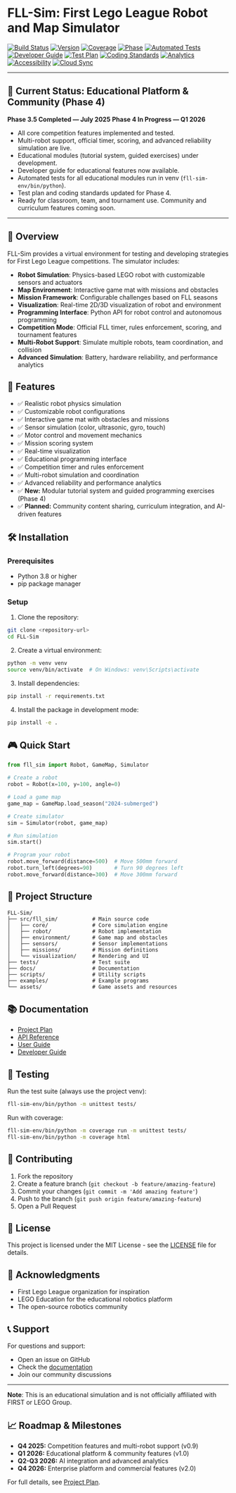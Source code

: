 # FLL-Sim: First Lego League Robot and Map Simulator

[![Build Status](https://img.shields.io/github/actions/workflow/status/hkevin01/FLL-SIM/ci.yml?branch=main)](https://github.com/hkevin01/FLL-SIM/actions)
[![Version](https://img.shields.io/badge/version-1.0.0-blue)](https://github.com/hkevin01/FLL-SIM/releases)
[![Coverage](https://img.shields.io/codecov/c/github/hkevin01/FLL-SIM?style=flat)](https://codecov.io/gh/hkevin01/FLL-SIM)
[![Phase](https://img.shields.io/badge/phase-Educational%20Platform%20%26%20Community%20(In%20Progress)-yellow)](docs/project_plan.md)
[![Automated Tests](https://img.shields.io/badge/automated%20tests-100%25%20educational%20coverage-success)](data/logs/test_output_log.txt)
[![Developer Guide](https://img.shields.io/badge/developer%20guide-available-blue)](docs/developer_guide_education.md)
[![Test Plan](https://img.shields.io/badge/test%20plan-updated-green)](docs/test_plan.md)
[![Coding Standards](https://img.shields.io/badge/coding%20standards-PEP8%20%26%20mypy%20enforced-blue)](docs/project_plan.md)
[![Analytics](https://img.shields.io/badge/analytics-advanced%20reporting%20planned-blue)](docs/project_plan.md)
[![Accessibility](https://img.shields.io/badge/accessibility-improvements%20planned-blue)](docs/project_plan.md)
[![Cloud Sync](https://img.shields.io/badge/cloud%20sync-collaboration%20planned-blue)](docs/project_plan.md)

---

## 🚦 Current Status: Educational Platform & Community (Phase 4)
**Phase 3.5 Completed — July 2025**
**Phase 4 In Progress — Q1 2026**
- All core competition features implemented and tested.
- Multi-robot support, official timer, scoring, and advanced reliability simulation are live.
- Educational modules (tutorial system, guided exercises) under development.
- Developer guide for educational features now available.
- Automated tests for all educational modules run in venv (`fll-sim-env/bin/python`).
- Test plan and coding standards updated for Phase 4.
- Ready for classroom, team, and tournament use. Community and curriculum features coming soon.

---

## 🎯 Overview

FLL-Sim provides a virtual environment for testing and developing strategies for First Lego League competitions. The simulator includes:

- **Robot Simulation**: Physics-based LEGO robot with customizable sensors and actuators
- **Map Environment**: Interactive game mat with missions and obstacles
- **Mission Framework**: Configurable challenges based on FLL seasons
- **Visualization**: Real-time 2D/3D visualization of robot and environment
- **Programming Interface**: Python API for robot control and autonomous programming
- **Competition Mode**: Official FLL timer, rules enforcement, scoring, and tournament features
- **Multi-Robot Support**: Simulate multiple robots, team coordination, and collision
- **Advanced Simulation**: Battery, hardware reliability, and performance analytics

## 🚀 Features

- ✅ Realistic robot physics simulation
- ✅ Customizable robot configurations
- ✅ Interactive game mat with obstacles and missions
- ✅ Sensor simulation (color, ultrasonic, gyro, touch)
- ✅ Motor control and movement mechanics
- ✅ Mission scoring system
- ✅ Real-time visualization
- ✅ Educational programming interface
- ✅ Competition timer and rules enforcement
- ✅ Multi-robot simulation and coordination
- ✅ Advanced reliability and performance analytics
- ✅ **New:** Modular tutorial system and guided programming exercises (Phase 4)
- ✅ **Planned:** Community content sharing, curriculum integration, and AI-driven features

## 🛠️ Installation

### Prerequisites

- Python 3.8 or higher
- pip package manager

### Setup

1. Clone the repository:
```bash
git clone <repository-url>
cd FLL-Sim
```

2. Create a virtual environment:
```bash
python -m venv venv
source venv/bin/activate  # On Windows: venv\Scripts\activate
```

3. Install dependencies:
```bash
pip install -r requirements.txt
```

4. Install the package in development mode:
```bash
pip install -e .
```

## 🎮 Quick Start

```python
from fll_sim import Robot, GameMap, Simulator

# Create a robot
robot = Robot(x=100, y=100, angle=0)

# Load a game map
game_map = GameMap.load_season("2024-submerged")

# Create simulator
sim = Simulator(robot, game_map)

# Run simulation
sim.start()

# Program your robot
robot.move_forward(distance=500)  # Move 500mm forward
robot.turn_left(degrees=90)       # Turn 90 degrees left
robot.move_forward(distance=300)  # Move 300mm forward
```

## 📁 Project Structure

```
FLL-Sim/
├── src/fll_sim/           # Main source code
│   ├── core/              # Core simulation engine
│   ├── robot/             # Robot implementation
│   ├── environment/       # Game map and obstacles
│   ├── sensors/           # Sensor implementations
│   ├── missions/          # Mission definitions
│   └── visualization/     # Rendering and UI
├── tests/                 # Test suite
├── docs/                  # Documentation
├── scripts/               # Utility scripts
├── examples/              # Example programs
└── assets/                # Game assets and resources
```

## 📚 Documentation

- [Project Plan](docs/project_plan.md)
- [API Reference](docs/api_reference.md)
- [User Guide](docs/user_guide.md)
- [Developer Guide](docs/developer_guide_education.md)

## 🧪 Testing

Run the test suite (always use the project venv):
```bash
fll-sim-env/bin/python -m unittest tests/
```

Run with coverage:
```bash
fll-sim-env/bin/python -m coverage run -m unittest tests/
fll-sim-env/bin/python -m coverage html
```

## 🤝 Contributing

1. Fork the repository
2. Create a feature branch (`git checkout -b feature/amazing-feature`)
3. Commit your changes (`git commit -m 'Add amazing feature'`)
4. Push to the branch (`git push origin feature/amazing-feature`)
5. Open a Pull Request

## 📄 License

This project is licensed under the MIT License - see the [LICENSE](LICENSE) file for details.

## 🙏 Acknowledgments

- First Lego League organization for inspiration
- LEGO Education for the educational robotics platform
- The open-source robotics community

## 📞 Support

For questions and support:
- Open an issue on GitHub
- Check the [documentation](docs/)
- Join our community discussions

---

**Note**: This is an educational simulation and is not officially affiliated with FIRST or LEGO Group.

## 📈 Roadmap & Milestones
- **Q4 2025:** Competition features and multi-robot support (v0.9)
- **Q1 2026:** Educational platform & community features (v1.0)
- **Q2-Q3 2026:** AI integration and advanced analytics
- **Q4 2026:** Enterprise platform and commercial features (v2.0)

For full details, see [Project Plan](docs/project_plan.md).
